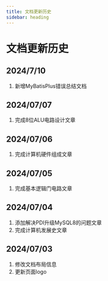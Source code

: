 ```yaml
---
title: 文档更新历史
sidebar: heading
---
```


# 文档更新历史

## 2024/7/10

1. 新增MyBatisPlus错误总结文档

## 2024/07/07

1. 完成8位ALU电路设计文章

## 2024/07/06

1. 完成计算机硬件组成文章

## 2024/07/05

1. 完成基本逻辑门电路文章

## 2024/07/04

1. 添加解决PDI升级MySQL8的问题文章
2. 完成计算机发展史文章

## 2024/07/03

1. 修改文档布局信息
2. 更新页面logo
